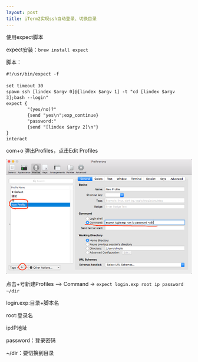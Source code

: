 ```yaml
---
layout: post
title: iTerm2实现ssh自动登录、切换目录 
---
```


使用expect脚本

expect安装：`brew install expect`

脚本：

```
#!/usr/bin/expect -f

set timeout 30
spawn ssh [lindex $argv 0]@[lindex $argv 1] -t "cd [lindex $argv 3];bash --login"
expect {
        "(yes/no)?"
        {send "yes\n";exp_continue}
        "password:"
        {send "[lindex $argv 2]\n"}
}
interact
```  
  
com+o 弹出Profiles，点击Edit Profiles

![iterm2](/img/iterm2.png)

点击+号新建Profiles --> Command -> `expect login.exp root ip password ~/dir`

login.exp:目录+脚本名

root:登录名

ip:IP地址

password：登录密码

~/dir：要切换到目录